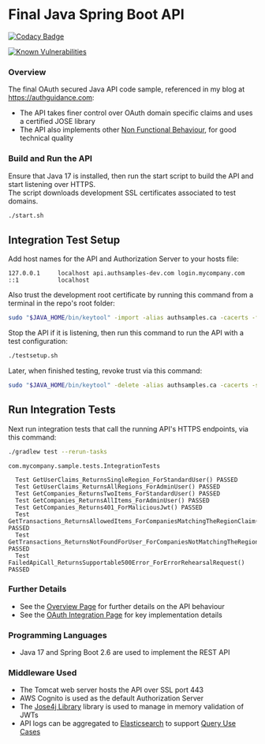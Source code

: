 # Final Java Spring Boot API

[![Codacy Badge](https://app.codacy.com/project/badge/Grade/599ddc4dabcc4810b6ac9af8ddc8bc20)](https://www.codacy.com/gh/gary-archer/oauth.apisample.javaspringboot/dashboard?utm_source=github.com&amp;utm_medium=referral&amp;utm_content=gary-archer/oauth.apisample.javaspringboot&amp;utm_campaign=Badge_Grade)

[![Known Vulnerabilities](https://snyk.io/test/github/gary-archer/oauth.apisample.javaspringboot/badge.svg?targetFile=build.gradle)](https://snyk.io/test/github/gary-archer/oauth.apisample.javaspringboot?targetFile=build.gradle)

### Overview 

The final OAuth secured Java API code sample, referenced in my blog at https://authguidance.com:

- The API takes finer control over OAuth domain specific claims and uses a certified JOSE library
- The API also implements other [Non Functional Behaviour](https://authguidance.com/2017/10/08/corporate-code-sample-core-behavior/), for good technical quality

### Build and Run the API

Ensure that Java 17 is installed, then run the start script to build the API and start listening over HTTPS.\
The script downloads development SSL certificates associated to test domains.

```bash
./start.sh
```

## Integration Test Setup

Add host names for the API and Authorization Server to your hosts file:

```text
127.0.0.1     localhost api.authsamples-dev.com login.mycompany.com
::1           localhost
```

Also trust the development root certificate by running this command from a terminal in the repo's root folder:

```bash
sudo "$JAVA_HOME/bin/keytool" -import -alias authsamples.ca -cacerts -file ./certs/authsamples-dev.ca.pem -storepass changeit -noprompt
```

Stop the API if it is listening, then run this command to run the API with a test configuration:

```bash
./testsetup.sh
```

Later, when finished testing, revoke trust via this command:

```bash
sudo "$JAVA_HOME/bin/keytool" -delete -alias authsamples.ca -cacerts -storepass changeit -noprompt
```

## Run Integration Tests

Next run integration tests that call the running API's HTTPS endpoints, via this command:

```bash
./gradlew test --rerun-tasks
```

```text
com.mycompany.sample.tests.IntegrationTests

  Test GetUserClaims_ReturnsSingleRegion_ForStandardUser() PASSED
  Test GetUserClaims_ReturnsAllRegions_ForAdminUser() PASSED
  Test GetCompanies_ReturnsTwoItems_ForStandardUser() PASSED
  Test GetCompanies_ReturnsAllItems_ForAdminUser() PASSED
  Test GetCompanies_Returns401_ForMaliciousJwt() PASSED
  Test GetTransactions_ReturnsAllowedItems_ForCompaniesMatchingTheRegionClaim() PASSED
  Test GetTransactions_ReturnsNotFoundForUser_ForCompaniesNotMatchingTheRegionClaim() PASSED
  Test FailedApiCall_ReturnsSupportable500Error_ForErrorRehearsalRequest() PASSED
```

### Further Details

* See the [Overview Page](https://authguidance.com/2019/03/24/java-spring-boot-api-overview/) for further details on the API behaviour
* See the [OAuth Integration Page](https://authguidance.com/2019/03/24/java-spring-boot-api-coding-key-points/) for key implementation details

### Programming Languages

* Java 17 and Spring Boot 2.6 are used to implement the REST API

### Middleware Used

* The Tomcat web server hosts the API over SSL port 443
* AWS Cognito is used as the default Authorization Server
* The [Jose4j Library](https://bitbucket.org/b_c/jose4j/wiki/Home) library is used to manage in memory validation of JWTs
* API logs can be aggregated to [Elasticsearch](https://authguidance.com/2019/07/19/log-aggregation-setup/) to support [Query Use Cases](https://authguidance.com/2019/08/02/intelligent-api-platform-analysis/)
